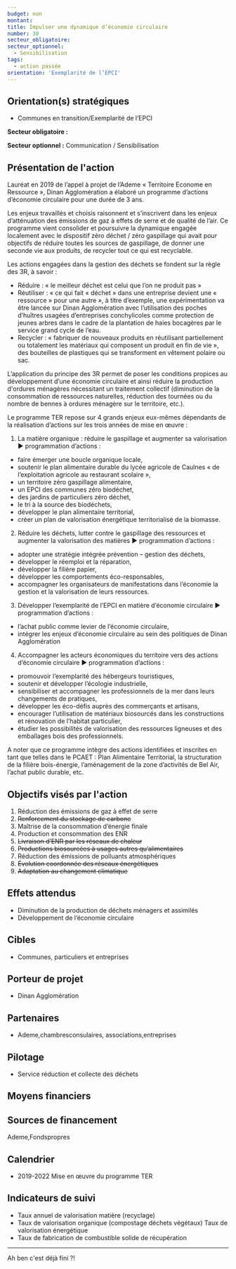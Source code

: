 ```yaml
---
budget: non
montant:
title: Impulser une dynamique d’économie circulaire
number: 30
secteur_obligatoire:
secteur_optionnel:
  - Sensibilisation
tags:
  - action passée
orientation: 'Exemplarité de l’EPCI'
---
```


## Orientation(s) stratégiques

- Communes en transition/Exemplarité de l’EPCI

**Secteur obligatoire :**

**Secteur optionnel :** Communication / Sensibilisation

## Présentation de l'action

Lauréat en 2019 de l’appel à projet de l’Ademe « Territoire Econome en Ressource », Dinan Agglomération a élaboré un programme d’actions d’économie circulaire pour une durée de 3 ans.

Les enjeux travaillés et choisis raisonnent et s’inscrivent dans les enjeux d’atténuation des émissions de gaz à effets de serre et de qualité de l’air. Ce programme vient consolider et poursuivre la dynamique engagée localement avec le dispositif zéro déchet / zéro gaspillage qui avait pour objectifs de réduire toutes les sources de gaspillage, de donner une seconde vie aux produits, de recycler tout ce qui est recyclable.

Les actions engagées dans la gestion des déchets se fondent sur la règle des 3R, à savoir :
- Réduire : « le meilleur déchet est celui que l’on ne produit pas »
- Réutiliser : « ce qui fait « déchet » dans une entreprise devient une « ressource » pour une autre », à titre d’exemple, une expérimentation va être lancée sur Dinan Agglomération avec l’utilisation des poches d’huîtres usagées d’entreprises conchylicoles comme protection de jeunes arbres dans le cadre de la plantation de haies bocagères par le service grand cycle de l’eau.
- Recycler : « fabriquer de nouveaux produits en réutilisant partiellement ou totalement les matériaux qui composent un produit en fin de vie », des bouteilles de plastiques qui se transforment en vêtement polaire ou sac.

L’application du principe des 3R permet de poser les conditions propices au développement d’une économie circulaire et ainsi réduire la production d'ordures ménagères nécessitant un traitement collectif (diminution de la consommation de ressources naturelles, réduction des tournées ou du nombre de bennes à ordures ménagère sur le territoire, etc.).

Le programme TER repose sur 4 grands enjeux eux-mêmes dépendants de la réalisation d’actions sur les trois années de mise en œuvre :
1. La matière organique : réduire le gaspillage et augmenter sa valorisation
► programmation d’actions :
- faire émerger une boucle organique locale,
- soutenir le plan alimentaire durable du lycée agricole de Caulnes « de l’exploitation agricole au restaurant scolaire »,
- un territoire zéro gaspillage alimentaire,
- un EPCI des communes zéro biodéchet,
- des jardins de particuliers zéro déchet,
- le tri à la source des biodéchets,
- développer le plan alimentaire territorial,
- créer un plan de valorisation énergétique territorialisé de la biomasse.

2. Réduire les déchets, lutter contre le gaspillage des ressources et augmenter la valorisation des matières
► programmation d’actions :
- adopter une stratégie intégrée prévention – gestion des déchets,
- développer le réemploi et la réparation,
- développer la filière papier,
- développer les comportements éco-responsables,
- accompagner les organisateurs de manifestations dans l’économie la gestion et la valorisation de leurs ressources.

3. Développer l’exemplarité de l’EPCI en matière d’économie circulaire
► programmation d’actions :
- l’achat public comme levier de l’économie circulaire,
- intégrer les enjeux d’économie circulaire au sein des politiques de Dinan Agglomération

4. Accompagner les acteurs économiques du territoire vers des actions d’économie circulaire
► programmation d’actions :
- promouvoir l’exemplarité des hébergeurs touristiques,
- soutenir et développer l’écologie industrielle,
- sensibiliser et accompagner les professionnels de la mer dans leurs changements de pratiques,
- développer les éco-défis auprès des commerçants et artisans,
- encourager l’utilisation de matériaux biosourcés dans les constructions et rénovation de l’habitat particulier,
- étudier les possibilités de valorisation des ressources ligneuses et des emballages bois des professionnels.

A noter que ce programme intègre des actions identifiées et inscrites en tant que telles dans le PCAET : Plan Alimentaire Territorial, la structuration de la filière bois-énergie, l’aménagement de la zone d’activités de Bel Air, l’achat public durable, etc.

## Objectifs visés par l'action

1. Réduction des émissions de gaz à effet de serre
2. ~~Renforcement du stockage de carbone~~
3. Maîtrise de la consommation d’énergie finale
4. Production et consommation des ENR
5. ~~Livraison d’ENR par les réseaux de chaleur~~
6. ~~Productions biosourcées à usages autres qu’alimentaires~~
7. Réduction des émissions de polluants atmosphériques
8. ~~Évolution coordonnée des réseaux énergétiques~~
9. ~~Adaptation au changement climatique~~

## Effets attendus

- Diminution de la production de déchets ménagers et assimilés
- Développement de l’économie circulaire

## Cibles

- Communes, particuliers et entreprises

## Porteur de projet

- Dinan Agglomération

## Partenaires

- Ademe,chambresconsulaires, associations,entreprises

## Pilotage

- Service réduction et collecte des déchets

## Moyens financiers



## Sources de financement

Ademe,Fondspropres

## Calendrier

- 2019-2022 Mise en œuvre du programme TER

## Indicateurs de suivi

- Taux annuel de valorisation matière (recyclage)
- Taux de valorisation organique (compostage déchets végétaux) Taux de valorisation énergétique
- Taux de fabrication de combustible solide de récupération

---
Ah ben c'est déjà fini ?!
